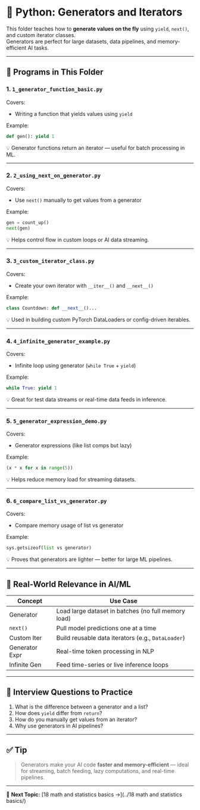 # 🧠 Python: Generators and Iterators

This folder teaches how to **generate values on the fly** using `yield`, `next()`, and custom iterator classes.  
Generators are perfect for large datasets, data pipelines, and memory-efficient AI tasks.

---

## 📌 Programs in This Folder

### 1. `1_generator_function_basic.py`

Covers:
- Writing a function that yields values using `yield`

Example:
```python
def gen(): yield 1
```

💡 Generator functions return an iterator — useful for batch processing in ML.

---

### 2. `2_using_next_on_generator.py`

Covers:
- Use `next()` manually to get values from a generator

Example:
```python
gen = count_up()
next(gen)
```

💡 Helps control flow in custom loops or AI data streaming.

---

### 3. `3_custom_iterator_class.py`

Covers:
- Create your own iterator with `__iter__()` and `__next__()`

Example:
```python
class Countdown: def __next__()...
```

💡 Used in building custom PyTorch DataLoaders or config-driven iterables.

---

### 4. `4_infinite_generator_example.py`

Covers:
- Infinite loop using generator (`while True` + `yield`)

Example:
```python
while True: yield 1
```

💡 Great for test data streams or real-time data feeds in inference.

---

### 5. `5_generator_expression_demo.py`

Covers:
- Generator expressions (like list comps but lazy)

Example:
```python
(x * x for x in range(5))
```

💡 Helps reduce memory load for streaming datasets.

---

### 6. `6_compare_list_vs_generator.py`

Covers:
- Compare memory usage of list vs generator

Example:
```python
sys.getsizeof(list vs generator)
```

💡 Proves that generators are lighter — better for large ML pipelines.

---

## 🎯 Real-World Relevance in AI/ML

| Concept      | Use Case |
|--------------|----------|
| Generator    | Load large dataset in batches (no full memory load) |
| `next()`     | Pull model predictions one at a time |
| Custom Iter  | Build reusable data iterators (e.g., `DataLoader`) |
| Generator Expr | Real-time token processing in NLP |
| Infinite Gen | Feed time-series or live inference loops |

---

## 🧠 Interview Questions to Practice

1. What is the difference between a generator and a list?
2. How does `yield` differ from `return`?
3. How do you manually get values from an iterator?
4. Why use generators in AI pipelines?

---

## ✅ Tip

> Generators make your AI code **faster and memory-efficient** — ideal for streaming, batch feeding, lazy computations, and real-time pipelines.

---

📁 **Next Topic:** [18 math and statistics basics →](../18 math and statistics basics/)
